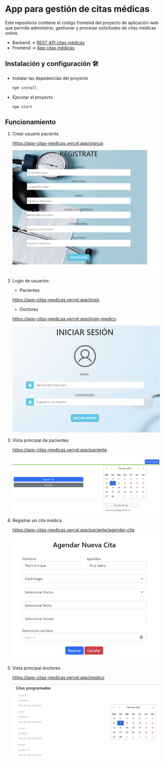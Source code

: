 # App para gestión de citas médicas

Este repositorio contiene el código frontend del proyecto de aplicación web que permite administrar, gestionar y procesar solicitudes de citas médicas online.

- Backend -> [REST API citas médicas](https://citas-medicas-nu.vercel.app/api/v1/)
- Frontend -> [App citas médicas](https://app-citas-medicas.vercel.app/)

## Instalación y configuración 🛠️

- Instalar las depedencias del proyecto
  ```bash
  npm install
  ```
- Ejecutar el proyecto 
    ```bash
    npm start
    ```

## Funcionamiento
1. Crear usuario paciente

    <https://app-citas-medicas.vercel.app/signup>

    ![Sign up](/src/public/images/sign_up.png)

2. Login de usuarios:
    - Pacientes

    <https://app-citas-medicas.vercel.app/login>

    - Doctores

    <https://app-citas-medicas.vercel.app/login-medico>

    ![Login](/src/public/images/login_deploy.png)

3. Vista principal de pacientes

    <https://app-citas-medicas.vercel.app/paciente>

    ![Login](/src/public/images/view_patient.png)

4. Registrar un cita médica

    <https://app-citas-medicas.vercel.app/paciente/agendar-cita>

    ![Login](/src/public/images/registrar_cita.png)

5. Vista principal doctores

    https://app-citas-medicas.vercel.app/medico

    ![Login](/src/public/images/view_doctor.png)